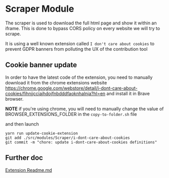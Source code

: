 # Scraper Module

The scraper is used to download the full html page and show it within an iframe.
This is done to bypass CORS policy on every website we will try to scrape.

It is using a well known extension called `I don't care about cookies` to prevent GDPR banners from polluting the UX of the contribution tool

## Cookie banner update

In order to have the latest code of the extension, you need to manually download it from the chrome extensions website https://chrome.google.com/webstore/detail/i-dont-care-about-cookies/fihnjjcciajhdojfnbdddfaoknhalnja?hl=en and install it in Brave browser.

**NOTE** if you're using chrome, you will need to manually change the value of BROWSER_EXTENSIONS_FOLDER in the `copy-to-folder.sh` file

and then launch

```
yarn run update-cookie-extension
git add ./src/modules/Scraper/i-dont-care-about-cookies
git commit -m "chore: update i-dont-care-about-cookies definitions"
```

## Further doc

[Extension Readme.md](./src/modules/Scraper/i-dont-care-about-cookies/extension/README.md)
